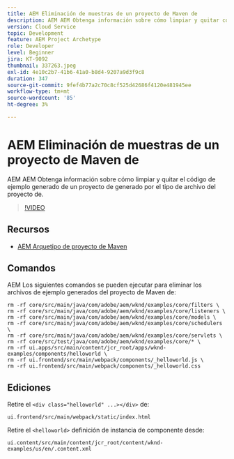 ```yaml
---
title: AEM Eliminación de muestras de un proyecto de Maven de
description: AEM AEM Obtenga información sobre cómo limpiar y quitar código de ejemplo de un proyecto de generado por el tipo de archivo del proyecto de.
version: Cloud Service
topic: Development
feature: AEM Project Archetype
role: Developer
level: Beginner
jira: KT-9092
thumbnail: 337263.jpeg
exl-id: 4e10c2b7-41b6-41a0-b8d4-9207a9d3f9c8
duration: 347
source-git-commit: 9fef4b77a2c70c8cf525d42686f4120e481945ee
workflow-type: tm+mt
source-wordcount: '85'
ht-degree: 3%

---
```


# AEM Eliminación de muestras de un proyecto de Maven de

AEM AEM Obtenga información sobre cómo limpiar y quitar el código de ejemplo generado de un proyecto de generado por el tipo de archivo del proyecto de.

>[!VIDEO](https://video.tv.adobe.com/v/337263?quality=12&learn=on)


## Recursos

+ [AEM Arquetipo de proyecto de Maven](https://github.com/adobe/aem-project-archetype)

## Comandos

AEM Los siguientes comandos se pueden ejecutar para eliminar los archivos de ejemplo generados del proyecto de Maven de:

```
rm -rf core/src/main/java/com/adobe/aem/wknd/examples/core/filters \
rm -rf core/src/main/java/com/adobe/aem/wknd/examples/core/listeners \
rm -rf core/src/main/java/com/adobe/aem/wknd/examples/core/models \
rm -rf core/src/main/java/com/adobe/aem/wknd/examples/core/schedulers \
rm -rf core/src/main/java/com/adobe/aem/wknd/examples/core/servlets \
rm -rf core/src/test/java/com/adobe/aem/wknd/examples/core/* \
rm -rf ui.apps/src/main/content/jcr_root/apps/wknd-examples/components/helloworld \
rm -rf ui.frontend/src/main/webpack/components/_helloworld.js \
rm -rf ui.frontend/src/main/webpack/components/_helloworld.css
```

## Ediciones

Retire el `<div class="helloworld" ...></div>` de:

```
ui.frontend/src/main/webpack/static/index.html
```

Retire el `<helloworld>` definición de instancia de componente desde:

```
ui.content/src/main/content/jcr_root/content/wknd-examples/us/en/.content.xml
```

